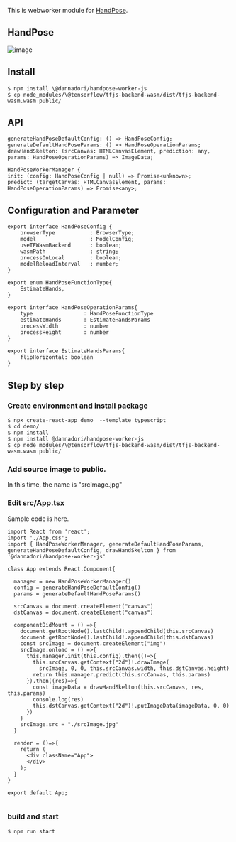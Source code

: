 This is webworker module for [HandPose](https://github.com/tensorflow/tfjs-models/tree/master/handpose).

## HandPose

![image](https://user-images.githubusercontent.com/48346627/95988209-88868300-0e63-11eb-809a-35a52b7f77fe.png)

## Install

```
$ npm install \@dannadori/handpose-worker-js
$ cp node_modules/\@tensorflow/tfjs-backend-wasm/dist/tfjs-backend-wasm.wasm public/

```

## API

```
generateHandPoseDefaultConfig: () => HandPoseConfig;
generateDefaultHandPoseParams: () => HandPoseOperationParams;
drawHandSkelton: (srcCanvas: HTMLCanvasElement, prediction: any, params: HandPoseOperationParams) => ImageData;

HandPoseWorkerManager {
init: (config: HandPoseConfig | null) => Promise<unknown>;
predict: (targetCanvas: HTMLCanvasElement, params: HandPoseOperationParams) => Promise<any>;

```

## Configuration and Parameter

```
export interface HandPoseConfig {
    browserType           : BrowserType;
    model                 : ModelConfig;
    useTFWasmBackend      : boolean;
    wasmPath              : string;
    processOnLocal        : boolean;
    modelReloadInterval   : number;
}

export enum HandPoseFunctionType{
    EstimateHands,
}

export interface HandPoseOperationParams{
    type                : HandPoseFunctionType
    estimateHands       : EstimateHandsParams
    processWidth        : number
    processHeight       : number
}

export interface EstimateHandsParams{
    flipHorizontal: boolean
}

```

## Step by step

### Create environment and install package

```
$ npx create-react-app demo  --template typescript
$ cd demo/
$ npm install
$ npm install @dannadori/handpose-worker-js
$ cp node_modules/\@tensorflow/tfjs-backend-wasm/dist/tfjs-backend-wasm.wasm public/

```

### Add source image to public.

In this time, the name is "srcImage.jpg"

### Edit src/App.tsx

Sample code is here.

```
import React from 'react';
import './App.css';
import { HandPoseWorkerManager, generateDefaultHandPoseParams, generateHandPoseDefaultConfig, drawHandSkelton } from '@dannadori/handpose-worker-js'

class App extends React.Component{

  manager = new HandPoseWorkerManager()
  config = generateHandPoseDefaultConfig()
  params = generateDefaultHandPoseParams()

  srcCanvas = document.createElement("canvas")
  dstCanvas = document.createElement("canvas")

  componentDidMount = () =>{
    document.getRootNode().lastChild!.appendChild(this.srcCanvas)
    document.getRootNode().lastChild!.appendChild(this.dstCanvas)
    const srcImage = document.createElement("img")
    srcImage.onload = () =>{
      this.manager.init(this.config).then(()=>{
        this.srcCanvas.getContext("2d")!.drawImage(
          srcImage, 0, 0, this.srcCanvas.width, this.dstCanvas.height)
        return this.manager.predict(this.srcCanvas, this.params)
      }).then((res)=>{
        const imageData = drawHandSkelton(this.srcCanvas, res, this.params)
        console.log(res)
        this.dstCanvas.getContext("2d")!.putImageData(imageData, 0, 0)
      })
    }
    srcImage.src = "./srcImage.jpg"
  }

  render = ()=>{
    return (
      <div className="App">
      </div>
    );
  }
}

export default App;


```

### build and start

```
$ npm run start
```
